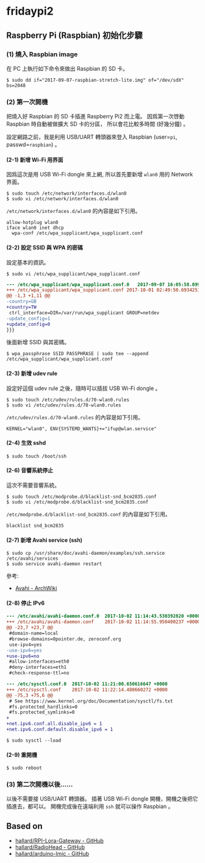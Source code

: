 # fridaypi2



## Raspberry Pi (Raspbian) 初始化步驟



### (1) 燒入 Raspbian image

在 PC 上執行如下命令來做出 Raspbian 的 SD 卡。

```
$ sudo dd if="2017-09-07-raspbian-stretch-lite.img" of="/dev/sdX" bs=2048
```



### (2) 第一次開機

把燒入好 Raspbian 的 SD 卡插進 Raspberry Pi2 而上電。
因爲第一次啓動 Raspbian 時自動被做擴大 SD 卡的分區，
所以會花比較多時間 (好幾分鐘) 。

設定網路之前，我是利用 USB/UART 轉頭器來登入
Raspbian (user=```pi```, passwd=```raspbian```) 。



#### (2-1) 新增 Wi-Fi 用界面

因爲這次是用 USB Wi-Fi dongle 來上網,
所以首先要新增 ```wlan0``` 用的 Network 界面。

```console
$ sudo touch /etc/network/interfaces.d/wlan0
$ sudo vi /etc/network/interfaces.d/wlan0
```

```/etc/network/interfaces.d/wlan0``` 的內容是如下引用。

```
allow-hotplug wlan0
iface wlan0 inet dhcp
  wpa-conf /etc/wpa_supplicant/wpa_supplicant.conf
```



#### (2-2) 設定 SSID 與 WPA 的密碼

設定基本的資訊。

```console
$ sudo vi /etc/wpa_supplicant/wpa_supplicant.conf
```

```diff
--- /etc/wpa_supplicant/wpa_supplicant.conf.0	2017-09-07 16:05:58.099999735 +0000
+++ /etc/wpa_supplicant/wpa_supplicant.conf	2017-10-01 02:49:50.693425111 +0000
@@ -1,3 +1,11 @@
-country=GB
+country=TW
 ctrl_interface=DIR=/var/run/wpa_supplicant GROUP=netdev
-update_config=1
+update_config=0
}}}
```

後面新增 SSID 與其密碼。

```console
$ wpa_passphrase SSID PASSPHRASE | sudo tee --append /etc/wpa_supplicant/wpa_supplicant.conf
```



#### (2-3) 新增 udev rule

設定好這個 udev rule 之後，隨時可以插拔 USB Wi-Fi dongle 。

```console
$ sudo touch /etc/udev/rules.d/70-wlan0.rules
$ sudo vi /etc/udev/rules.d/70-wlan0.rules
```

```/etc/udev/rules.d/70-wlan0.rules``` 的內容是如下引用。

```
KERNEL="wlan0", ENV{SYSTEMD_WANTS}+="ifup@wlan.service"
```


#### (2-4) 生效 sshd

```console
$ sudo touch /boot/ssh
```



#### (2-6) 音響系統停止

這次不需要音響系統。

```console
$ sudo touch /etc/modprobe.d/blacklist-snd_bcm2835.conf
$ sudo vi /etc/modprobe.d/blacklist-snd_bcm2835.conf
```

```/etc/modprobe.d/blacklist-snd_bcm2835.conf``` 的內容是如下引用。

```
blacklist snd_bcm2835
```



#### (2-7) 新增 Avahi service (ssh)

```console
$ sudo cp /usr/share/doc/avahi-daemon/examples/ssh.service /etc/avahi/services
$ sudo service avahi-daemon restart
```

參考:

 * [Avahi - ArchWiki](https://wiki.archlinux.org/index.php/avahi)


#### (2-8) 停止 IPv6

```diff
--- /etc/avahi/avahi-daemon.conf.0	2017-10-02 11:14:43.530392820 +0000
+++ /etc/avahi/avahi-daemon.conf	2017-10-02 11:14:55.950400237 +0000
@@ -23,7 +23,7 @@
 #domain-name=local
 #browse-domains=0pointer.de, zeroconf.org
 use-ipv4=yes
-use-ipv6=yes
+use-ipv6=no
 #allow-interfaces=eth0
 #deny-interfaces=eth1
 #check-response-ttl=no
```

```diff
--- /etc/sysctl.conf.0	2017-10-02 11:21:00.650616647 +0000
+++ /etc/sysctl.conf	2017-10-02 11:22:14.480660272 +0000
@@ -75,3 +75,6 @@
 # See https://www.kernel.org/doc/Documentation/sysctl/fs.txt
 #fs.protected_hardlinks=0
 #fs.protected_symlinks=0
+
+net.ipv6.conf.all.disable_ipv6 = 1
+net.ipv6.conf.default.disable_ipv6 = 1
```

```console
$ sudo sysctl --load
```



#### (2-9) 重開機

```console
$ sudo reboot
```



### (3) 第二次開機以後……

以後不需要接 USB/UART 轉頭器。
插著 USB Wi-Fi dongle 開機，開機之後把它插進去，都可以。
開機完成後在遠端利用 ```ssh``` 就可以操作 Raspbian 。



## Based on

 * [hallard/RPI-Lora-Gateway - GitHub](https://github.com/hallard/RPI-Lora-Gateway)
 * [hallard/RadioHead - GitHub](https://github.com/hallard/RadioHead)
 * [hallard/arduino-lmic - GitHub](https://github.com/hallard/arduino-lmic)
